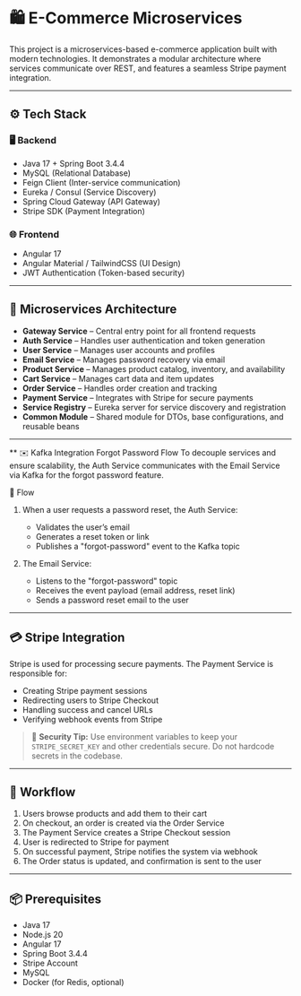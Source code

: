 # 🛍️ E-Commerce Microservices

This project is a microservices-based e-commerce application built with modern technologies. It demonstrates a modular architecture where services communicate over REST, and features a seamless Stripe payment integration.

---

## ⚙️ Tech Stack

### 🖥️ Backend
- Java 17 + Spring Boot 3.4.4
- MySQL (Relational Database)
- Feign Client (Inter-service communication)
- Eureka / Consul (Service Discovery)
- Spring Cloud Gateway (API Gateway)
- Stripe SDK (Payment Integration)

### 🌐 Frontend
- Angular 17
- Angular Material / TailwindCSS (UI Design)
- JWT Authentication (Token-based security)

---

## 🧩 Microservices Architecture

- **Gateway Service** – Central entry point for all frontend requests
- **Auth Service** – Handles user authentication and token generation
- **User Service** – Manages user accounts and profiles
- **Email Service** – Manages password recovery via email
- **Product Service** – Manages product catalog, inventory, and availability
- **Cart Service** – Manages cart data and item updates
- **Order Service** – Handles order creation and tracking
- **Payment Service** – Integrates with Stripe for secure payments
- **Service Registry** – Eureka server for service discovery and registration
- **Common Module** – Shared module for DTOs, base configurations, and reusable beans

---

** ✉️ Kafka Integration
Forgot Password Flow To decouple services and ensure scalability, the Auth Service communicates with the Email Service via Kafka for the forgot password feature.

🔁 Flow
1. When a user requests a password reset, the Auth Service:
   - Validates the user’s email
   - Generates a reset token or link
   - Publishes a "forgot-password" event to the Kafka topic

2. The Email Service:
     - Listens to the "forgot-password" topic
     - Receives the event payload (email address, reset link)
     - Sends a password reset email to the user

---

## 💳 Stripe Integration

Stripe is used for processing secure payments. The Payment Service is responsible for:

- Creating Stripe payment sessions
- Redirecting users to Stripe Checkout
- Handling success and cancel URLs
- Verifying webhook events from Stripe

> 🔐 **Security Tip:** Use environment variables to keep your `STRIPE_SECRET_KEY` and other credentials secure. Do not hardcode secrets in the codebase.

---

## 🔄 Workflow

1. Users browse products and add them to their cart
2. On checkout, an order is created via the Order Service
3. The Payment Service creates a Stripe Checkout session
4. User is redirected to Stripe for payment
5. On successful payment, Stripe notifies the system via webhook
6. The Order status is updated, and confirmation is sent to the user

---

## 📦 Prerequisites

- Java 17
- Node.js 20
- Angular 17
- Spring Boot 3.4.4
- Stripe Account
- MySQL
- Docker (for Redis, optional)

